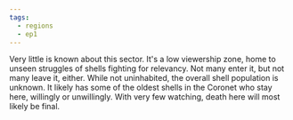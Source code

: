 ```yaml
---
tags:
  - regions
  - ep1
---
```

Very little is known about this sector. It's a low viewership zone, home to unseen struggles of shells fighting for relevancy. Not many enter it, but not many leave it, either. While not uninhabited, the overall shell population is unknown. It likely has some of the oldest shells in the Coronet who stay here, willingly or unwillingly. With very few watching, death here will most likely be final.